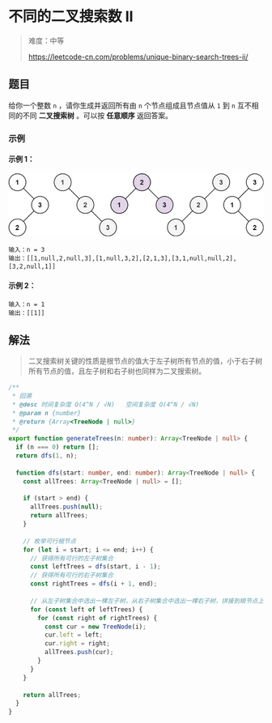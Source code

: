 # 不同的二叉搜索数 II

> 难度：中等
>
> https://leetcode-cn.com/problems/unique-binary-search-trees-ii/

## 题目

给你一个整数 `n` ，请你生成并返回所有由 `n` 个节点组成且节点值从 `1` 到 `n` 互不相同的不同 **二叉搜索树** 。可以按 **任意顺序** 返回答案。

### 示例

#### 示例 1：

![](../../assets/images/unique-binary-search-trees-ii.jpg)

```
输入：n = 3
输出：[[1,null,2,null,3],[1,null,3,2],[2,1,3],[3,1,null,null,2],[3,2,null,1]]
```

#### 示例 2：

```
输入：n = 1
输出：[[1]]
```

## 解法

> 二叉搜索树关键的性质是根节点的值大于左子树所有节点的值，小于右子树所有节点的值，且左子树和右子树也同样为二叉搜索树。

```typescript
/**
 * 回溯
 * @desc 时间复杂度 O(4^N / √N)   空间复杂度 O(4^N / √N)
 * @param n {number}
 * @return {Array<TreeNode | null>}
 */
export function generateTrees(n: number): Array<TreeNode | null> {
  if (n === 0) return [];
  return dfs(1, n);

  function dfs(start: number, end: number): Array<TreeNode | null> {
    const allTrees: Array<TreeNode | null> = [];

    if (start > end) {
      allTrees.push(null);
      return allTrees;
    }

    // 枚举可行根节点
    for (let i = start; i <= end; i++) {
      // 获得所有可行的左子树集合
      const leftTrees = dfs(start, i - 1);
      // 获得所有可行的右子树集合
      const rightTrees = dfs(i + 1, end);

      // 从左子树集合中选出一棵左子树，从右子树集合中选出一棵右子树，拼接到根节点上
      for (const left of leftTrees) {
        for (const right of rightTrees) {
          const cur = new TreeNode(i);
          cur.left = left;
          cur.right = right;
          allTrees.push(cur);
        }
      }
    }

    return allTrees;
  }
}
```